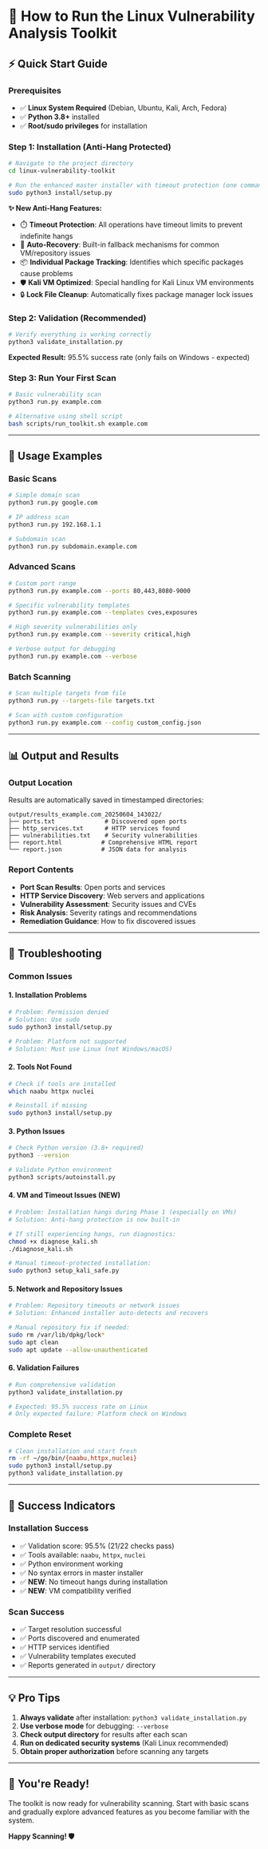 # 🚀 How to Run the Linux Vulnerability Analysis Toolkit

## ⚡ Quick Start Guide

### **Prerequisites**
- ✅ **Linux System Required** (Debian, Ubuntu, Kali, Arch, Fedora)
- ✅ **Python 3.8+** installed
- ✅ **Root/sudo privileges** for installation

### **Step 1: Installation (Anti-Hang Protected)**
```bash
# Navigate to the project directory
cd linux-vulnerability-toolkit

# Run the enhanced master installer with timeout protection (one command does everything!)
sudo python3 install/setup.py
```

**✨ New Anti-Hang Features:**
- ⏱️ **Timeout Protection**: All operations have timeout limits to prevent indefinite hangs
- 🔧 **Auto-Recovery**: Built-in fallback mechanisms for common VM/repository issues  
- 📦 **Individual Package Tracking**: Identifies which specific packages cause problems
- 🛡️ **Kali VM Optimized**: Special handling for Kali Linux VM environments
- 🔒 **Lock File Cleanup**: Automatically fixes package manager lock issues

### **Step 2: Validation (Recommended)**
```bash
# Verify everything is working correctly
python3 validate_installation.py
```
**Expected Result:** 95.5% success rate (only fails on Windows - expected)

### **Step 3: Run Your First Scan**
```bash
# Basic vulnerability scan
python3 run.py example.com

# Alternative using shell script
bash scripts/run_toolkit.sh example.com
```

---

## 🎯 Usage Examples

### **Basic Scans**
```bash
# Simple domain scan
python3 run.py google.com

# IP address scan
python3 run.py 192.168.1.1

# Subdomain scan
python3 run.py subdomain.example.com
```

### **Advanced Scans**
```bash
# Custom port range
python3 run.py example.com --ports 80,443,8080-9000

# Specific vulnerability templates
python3 run.py example.com --templates cves,exposures

# High severity vulnerabilities only
python3 run.py example.com --severity critical,high

# Verbose output for debugging
python3 run.py example.com --verbose
```

### **Batch Scanning**
```bash
# Scan multiple targets from file
python3 run.py --targets-file targets.txt

# Scan with custom configuration
python3 run.py example.com --config custom_config.json
```

---

## 📊 Output and Results

### **Output Location**
Results are automatically saved in timestamped directories:
```
output/results_example.com_20250604_143022/
├── ports.txt              # Discovered open ports
├── http_services.txt      # HTTP services found
├── vulnerabilities.txt    # Security vulnerabilities
├── report.html           # Comprehensive HTML report
└── report.json           # JSON data for analysis
```

### **Report Contents**
- **Port Scan Results**: Open ports and services
- **HTTP Service Discovery**: Web servers and applications
- **Vulnerability Assessment**: Security issues and CVEs
- **Risk Analysis**: Severity ratings and recommendations
- **Remediation Guidance**: How to fix discovered issues

---

## 🔧 Troubleshooting

### **Common Issues**

#### **1. Installation Problems**
```bash
# Problem: Permission denied
# Solution: Use sudo
sudo python3 install/setup.py

# Problem: Platform not supported
# Solution: Must use Linux (not Windows/macOS)
```

#### **2. Tools Not Found**
```bash
# Check if tools are installed
which naabu httpx nuclei

# Reinstall if missing
sudo python3 install/setup.py
```

#### **3. Python Issues**
```bash
# Check Python version (3.8+ required)
python3 --version

# Validate Python environment
python3 scripts/autoinstall.py
```

#### **4. VM and Timeout Issues (NEW)**
```bash
# Problem: Installation hangs during Phase 1 (especially on VMs)
# Solution: Anti-hang protection is now built-in

# If still experiencing hangs, run diagnostics:
chmod +x diagnose_kali.sh
./diagnose_kali.sh

# Manual timeout-protected installation:
sudo python3 setup_kali_safe.py
```

#### **5. Network and Repository Issues**
```bash
# Problem: Repository timeouts or network issues
# Solution: Enhanced installer auto-detects and recovers

# Manual repository fix if needed:
sudo rm /var/lib/dpkg/lock*
sudo apt clean
sudo apt update --allow-unauthenticated
```
#### **6. Validation Failures**
```bash
# Run comprehensive validation
python3 validate_installation.py

# Expected: 95.5% success rate on Linux
# Only expected failure: Platform check on Windows
```

### **Complete Reset**
```bash
# Clean installation and start fresh
rm -rf ~/go/bin/{naabu,httpx,nuclei}
sudo python3 install/setup.py
python3 validate_installation.py
```

---

## 🎉 Success Indicators

### **Installation Success**
- ✅ Validation score: 95.5% (21/22 checks pass)
- ✅ Tools available: `naabu`, `httpx`, `nuclei`
- ✅ Python environment working
- ✅ No syntax errors in master installer
- ✅ **NEW**: No timeout hangs during installation
- ✅ **NEW**: VM compatibility verified

### **Scan Success**
- ✅ Target resolution successful
- ✅ Ports discovered and enumerated
- ✅ HTTP services identified
- ✅ Vulnerability templates executed
- ✅ Reports generated in `output/` directory

---

## 💡 Pro Tips

1. **Always validate** after installation: `python3 validate_installation.py`
2. **Use verbose mode** for debugging: `--verbose`
3. **Check output directory** for results after each scan
4. **Run on dedicated security systems** (Kali Linux recommended)
5. **Obtain proper authorization** before scanning any targets

---

## 🚀 You're Ready!

The toolkit is now ready for vulnerability scanning. Start with basic scans and gradually explore advanced features as you become familiar with the system.

**Happy Scanning! 🛡️**
